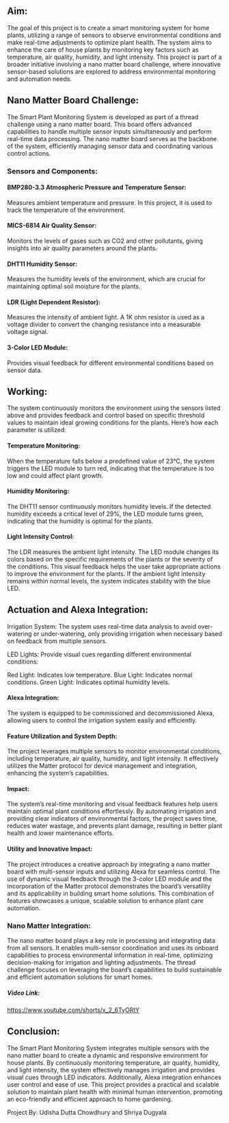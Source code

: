 ## Aim: 

The goal of this project is to create a smart monitoring system for home plants, utilizing a range of sensors to observe environmental conditions and make real-time adjustments to optimize plant health. The system aims to enhance the care of house plants by monitoring key factors such as temperature, air quality, humidity, and light intensity. This project is part of a broader initiative involving a nano matter board challenge, where innovative sensor-based solutions are explored to address environmental monitoring and automation needs.

## Nano Matter Board Challenge:

The Smart Plant Monitoring System is developed as part of a thread challenge using a nano matter board. This board offers advanced capabilities to handle multiple sensor inputs simultaneously and perform real-time data processing. The nano matter board serves as the backbone of the system, efficiently managing sensor data and coordinating various control actions.

### Sensors and Components:

#### BMP280-3.3 Atmospheric Pressure and Temperature Sensor:
Measures ambient temperature and pressure. In this project, it is used to track the temperature of the environment.

#### MICS-6814 Air Quality Sensor: 
Monitors the levels of gases such as CO2 and other pollutants, giving insights into air quality parameters around the plants.

#### DHT11 Humidity Sensor:
Measures the humidity levels of the environment, which are crucial for maintaining optimal soil moisture for the plants.

#### LDR (Light Dependent Resistor):
Measures the intensity of ambient light. A 1K ohm resistor is used as a voltage divider to convert the changing resistance into a measurable voltage signal.

#### 3-Color LED Module: 
Provides visual feedback for different environmental conditions based on sensor data.


## Working:

The system continuously monitors the environment using the sensors listed above and provides feedback and control based on specific threshold values to maintain ideal growing conditions for the plants. Here’s how each parameter is utilized:



#### Temperature Monitoring: 
When the temperature falls below a predefined value of 23°C, the system triggers the LED module to turn red, indicating that the temperature is too low and could affect plant growth.

#### Humidity Monitoring: 
The DHT11 sensor continuously monitors humidity levels. If the detected humidity exceeds a critical level of 29%, the LED module turns green, indicating that the humidity is optimal for the plants.

#### Light Intensity Control: 
The LDR measures the ambient light intensity. The LED module changes its colors based on the specific requirements of the plants or the severity of the conditions. This visual feedback helps the user take appropriate actions to improve the environment for the plants. If the ambient light intensity remains within normal levels, the system indicates stability with the blue LED.

## Actuation and Alexa Integration:



Irrigation System: The system uses real-time data analysis to avoid over-watering or under-watering, only providing irrigation when necessary based on feedback from multiple sensors.

LED Lights: Provide visual cues regarding different environmental conditions:

Red Light: Indicates low temperature.
Blue Light: Indicates normal conditions.
Green Light: Indicates optimal humidity levels.


#### Alexa Integration: 
The system is equipped to be commissioned and decommissioned Alexa, allowing users to control the irrigation system easily and efficiently.







#### Feature Utilization and System Depth: 
The project leverages multiple sensors to monitor environmental conditions, including temperature, air quality, humidity, and light intensity. It effectively utilizes the Matter protocol for device management and integration, enhancing the system’s capabilities.



#### Impact: 
The system’s real-time monitoring and visual feedback features help users maintain optimal plant conditions effortlessly. By automating irrigation and providing clear indicators of environmental factors, the project saves time, reduces water wastage, and prevents plant damage, resulting in better plant health and lower maintenance efforts.



#### Utility and Innovative Impact: 
The project introduces a creative approach by integrating a nano matter board with multi-sensor inputs and utilizing Alexa for seamless control. The use of dynamic visual feedback through the 3-color LED module and the incorporation of the Matter protocol demonstrates the board’s versatility and its applicability in building smart home solutions. This combination of features showcases a unique, scalable solution to enhance plant care automation.



### Nano Matter Integration:

The nano matter board plays a key role in processing and integrating data from all sensors. It enables multi-sensor coordination and uses its onboard capabilities to process environmental information in real-time, optimizing decision-making for irrigation and lighting adjustments. The thread challenge focuses on leveraging the board’s capabilities to build sustainable and efficient automation solutions for smart homes.



##### Video Link: 

https://www.youtube.com/shorts/x_2_6TyORtY

## Conclusion:

The Smart Plant Monitoring System integrates multiple sensors with the nano matter board to create a dynamic and responsive environment for house plants. By continuously monitoring temperature, air quality, humidity, and light intensity, the system effectively manages irrigation and provides visual cues through LED indicators. Additionally, Alexa integration enhances user control and ease of use. This project provides a practical and scalable solution to maintain plant health with minimal human intervention, promoting an eco-friendly and efficient approach to home gardening.



Project By: Udisha Dutta Chowdhury and Shriya Dugyala
